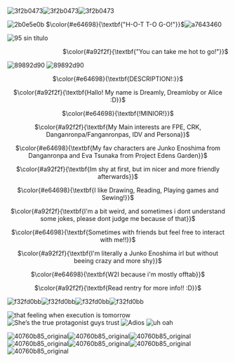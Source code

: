 
![3f2b0473](https://github.com/user-attachments/assets/b7dacb1e-2c4d-4898-9f49-bd484009cc7c)![3f2b0473](https://github.com/user-attachments/assets/b7dacb1e-2c4d-4898-9f49-bd484009cc7c)![3f2b0473](https://github.com/user-attachments/assets/b7dacb1e-2c4d-4898-9f49-bd484009cc7c)

![2b0e5e0b](https://github.com/user-attachments/assets/36c5db99-a610-4015-88be-0a332b0d70ff)
$\color{#e64698}{\textbf{"H-O-T  T-O  G-O!"}}$![a7643460](https://github.com/user-attachments/assets/f4442cb4-460e-454b-938b-3bcb4573fa45)

![95 sin título](https://github.com/user-attachments/assets/33543c73-e734-484e-a7fb-59917a0f5afe)

<p align="right">$\color{#a92f2f}{\textbf{"You can take me hot to go!"}}$

  ![89892d90](https://github.com/user-attachments/assets/e887b790-f55e-4489-b7b5-a94a63c8a988)  ![89892d90](https://github.com/user-attachments/assets/e887b790-f55e-4489-b7b5-a94a63c8a988)


<p align="center">$\color{#e64698}{\textbf{DESCRIPTION!:}}$

<p align="center">$\color{#a92f2f}{\textbf{Hallo! My name is Dreamly, Dreamloby or Alice :D}}$

<p align="center">$\color{#e64698}{\textbf{!MINIOR!}}$
  
<p align="center">$\color{#a92f2f}{\textbf{My Main interests are FPE, CRK, Danganronpa/Fanganronpas, IDV and Persona}}$

<p align="center">$\color{#e64698}{\textbf{My fav characters are Junko Enoshima from Danganronpa and Eva Tsunaka from Project Edens Garden}}$

<p align="center">$\color{#a92f2f}{\textbf{Im shy at first, but im nicer and more friendly afterwards}}$

<p align="center">$\color{#e64698}{\textbf{I like Drawing, Reading, Playing games and Sewing!}}$

<p align="center">$\color{#a92f2f}{\textbf{I'm a bit weird, and sometimes i dont understand some jokes, please dont judge me because of that}}$

<p align="center">$\color{#e64698}{\textbf{Sometimes with friends but feel free to interact with me!!}}$

<p align="center">$\color{#a92f2f}{\textbf{I'm literally a Junko Enoshima irl but without beeing crazy and more shy}}$

<p align="center">$\color{#e64698}{\textbf{W2I because i'm mostly offtab}}$

<p align="center">$\color{#a92f2f}{\textbf{Read rentry for more info!! :D}}$

![f32fd0bb](https://github.com/user-attachments/assets/1f7e5842-ba36-4364-a7ed-f7a00e6afb26)![f32fd0bb](https://github.com/user-attachments/assets/1f7e5842-ba36-4364-a7ed-f7a00e6afb26)![f32fd0bb](https://github.com/user-attachments/assets/1f7e5842-ba36-4364-a7ed-f7a00e6afb26)![f32fd0bb](https://github.com/user-attachments/assets/1f7e5842-ba36-4364-a7ed-f7a00e6afb26)



![that feeling when execution is tomorrow](https://github.com/user-attachments/assets/64beef96-b96c-434d-abc5-ffcca9f5ab9c)
![She’s the true protagonist guys trust](https://github.com/user-attachments/assets/1969ac8e-564c-4e4d-be96-11e506e07c22)
![Adios](https://github.com/user-attachments/assets/7a9f8e2e-c224-4df9-8987-65ebb3682ffb)
![uh oah](https://github.com/user-attachments/assets/df5d53d2-351d-47a3-a55b-6ef39334b087)

![40760b85_original](https://github.com/user-attachments/assets/1eb3a1d8-b3c6-407f-b6e0-ff9cee5c9491)![40760b85_original](https://github.com/user-attachments/assets/1eb3a1d8-b3c6-407f-b6e0-ff9cee5c9491)![40760b85_original](https://github.com/user-attachments/assets/1eb3a1d8-b3c6-407f-b6e0-ff9cee5c9491)![40760b85_original](https://github.com/user-attachments/assets/1eb3a1d8-b3c6-407f-b6e0-ff9cee5c9491)![40760b85_original](https://github.com/user-attachments/assets/1eb3a1d8-b3c6-407f-b6e0-ff9cee5c9491)![40760b85_original](https://github.com/user-attachments/assets/1eb3a1d8-b3c6-407f-b6e0-ff9cee5c9491)![40760b85_original](https://github.com/user-attachments/assets/1eb3a1d8-b3c6-407f-b6e0-ff9cee5c9491)










